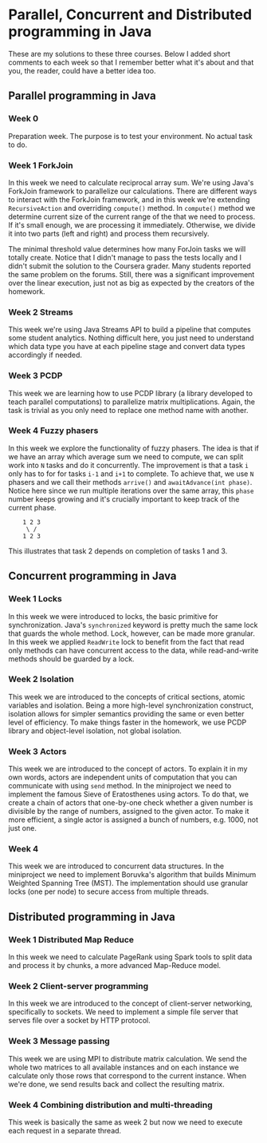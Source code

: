 # Parallel, Concurrent and Distributed programming in Java

These are my solutions to these three courses. Below I added short comments to each week so that I remember better what it's about and that you, the reader, could have a better idea too.

## Parallel programming in Java

### Week 0

Preparation week. The purpose is to test your environment. No actual task to do.

### Week 1 ForkJoin

In this week we need to calculate reciprocal array sum. We're using Java's ForkJoin framework to parallelize our calculations. There are different ways to interact with the ForkJoin framework, and in this week we're extending `RecursiveAction` and overriding `compute()` method. In `compute()` method we determine current size of the current range of the that we need to process. If it's small enough, we are processing it immediately. Otherwise, we divide it into two parts (left and right) and process them recursively.

The minimal threshold value determines how many ForJoin tasks we will totally create. Notice that I didn't manage to pass the tests locally and I didn't submit the solution to the Coursera grader. Many students reported the same problem on the forums. Still, there was a significant improvement over the linear execution, just not as big as expected by the creators of the homework.

### Week 2 Streams

This week we're using Java Streams API to build a pipeline that computes some student analytics. Nothing difficult here, you just need to understand which data type you have at each pipeline stage and convert data types accordingly if needed.

### Week 3 PCDP

This week we are learning how to use PCDP library (a library developed to teach parallel computations) to parallelize matrix multiplications. Again, the task is trivial as you only need to replace one method name with another.

### Week 4 Fuzzy phasers

In this week we explore the functionality of fuzzy phasers. The idea is that if we have an array which average sum we need to compute, we can split work into `N` tasks and do it concurrently. The improvement is that a task `i` only has to for for tasks `i-1` and `i+1` to complete. To achieve that, we use `N` phasers and we call their methods `arrive()` and `awaitAdvance(int phase)`. Notice here since we run multiple iterations over the same array, this `phase` number keeps growing and it's crucially important to keep track of the current phase.

```
    1 2 3
     \ /
    1 2 3
```

This illustrates that task 2 depends on completion of tasks 1 and 3.

## Concurrent programming in Java

### Week 1 Locks

In this week we were introduced to locks, the basic primitive for synchronization. Java's `synchronized` keyword is pretty much the same lock that guards the whole method. Lock, however, can be made more granular. In this week we applied `ReadWrite` lock to benefit from the fact that read only methods can have concurrent access to the data, while read-and-write methods should be guarded by a lock.

### Week 2 Isolation

This week we are introduced to the concepts of critical sections, atomic variables and isolation. Being a more high-level synchronization construct, isolation allows for simpler semantics providing the same or even better level of efficiency. To make things faster in the homework, we use PCDP library and object-level isolation, not global isolation.

### Week 3 Actors

This week we are introduced to the concept of actors. To explain it in my own words, actors are independent units of computation that you can communicate with using `send` method. In the miniproject we need to implement the famous Sieve of Eratosthenes using actors. To do that, we create a chain of actors that one-by-one check whether a given number is divisible by the range of numbers, assigned to the given actor. To make it more efficient, a single actor is assigned a bunch of numbers, e.g. 1000, not just one.

### Week 4

This week we are introduced to concurrent data structures. In the miniproject we need to implement Boruvka's algorithm that builds Minimum Weighted Spanning Tree (MST). The implementation should use granular locks (one per node) to secure access from multiple threads.

## Distributed programming in Java

### Week 1 Distributed Map Reduce

In this week we need to calculate PageRank using Spark tools to split data and process it by chunks, a more advanced Map-Reduce model.

### Week 2 Client-server programming

In this week we are introduced to the concept of client-server networking, specifically to sockets. We need to implement a simple file server that serves file over a socket by HTTP protocol.

### Week 3 Message passing

This week we are using MPI to distribute matrix calculation. We send the whole two matrices to all available instances and on each instance we calculate only those rows that correspond to the current instance. When we're done, we send results back and collect the resulting matrix.

### Week 4 Combining distribution and multi-threading

This week is basically the same as week 2 but now we need to execute each request in a separate thread.

